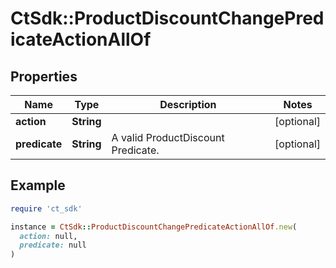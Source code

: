 # CtSdk::ProductDiscountChangePredicateActionAllOf

## Properties

| Name | Type | Description | Notes |
| ---- | ---- | ----------- | ----- |
| **action** | **String** |  | [optional] |
| **predicate** | **String** | A valid ProductDiscount Predicate. | [optional] |

## Example

```ruby
require 'ct_sdk'

instance = CtSdk::ProductDiscountChangePredicateActionAllOf.new(
  action: null,
  predicate: null
)
```

